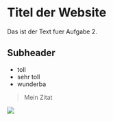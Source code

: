 # Titel der Website
Das ist der Text fuer Aufgabe 2.

## Subheader
* toll
* sehr toll
* wunderba

> Mein Zitat


<img src="https://upload.wikimedia.org/wikipedia/commons/7/7b/LocationArno.PNG"/>
